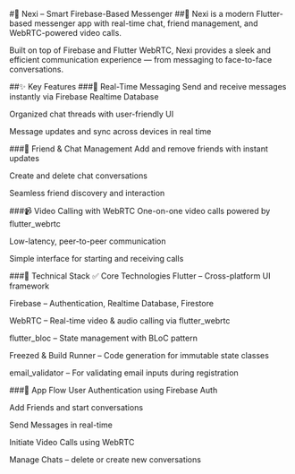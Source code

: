 #📱 Nexi – Smart Firebase-Based Messenger
##🚀 Nexi is a modern Flutter-based messenger app with real-time chat, friend management, and WebRTC-powered video calls.

Built on top of Firebase and Flutter WebRTC, Nexi provides a sleek and efficient communication experience — from messaging to face-to-face conversations.

##✨ Key Features
###💬 Real-Time Messaging
Send and receive messages instantly via Firebase Realtime Database

Organized chat threads with user-friendly UI

Message updates and sync across devices in real time

###👥 Friend & Chat Management
Add and remove friends with instant updates

Create and delete chat conversations

Seamless friend discovery and interaction

###📹 Video Calling with WebRTC
One-on-one video calls powered by flutter_webrtc

Low-latency, peer-to-peer communication

Simple interface for starting and receiving calls

###🔧 Technical Stack
✅ Core Technologies
Flutter – Cross-platform UI framework

Firebase – Authentication, Realtime Database, Firestore

WebRTC – Real-time video & audio calling via flutter_webrtc

flutter_bloc – State management with BLoC pattern

Freezed & Build Runner – Code generation for immutable state classes

email_validator – For validating email inputs during registration

###📲 App Flow
User Authentication using Firebase Auth

Add Friends and start conversations

Send Messages in real-time

Initiate Video Calls using WebRTC

Manage Chats – delete or create new conversations

